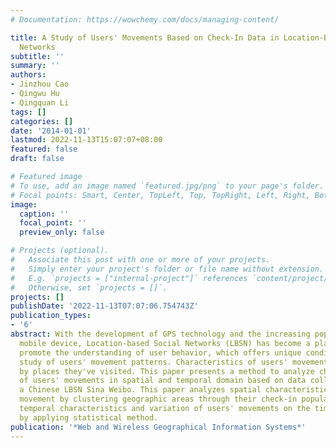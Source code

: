 ```yaml
---
# Documentation: https://wowchemy.com/docs/managing-content/

title: A Study of Users' Movements Based on Check-In Data in Location-Based Social
  Networks
subtitle: ''
summary: ''
authors:
- Jinzhou Cao
- Qingwu Hu
- Qingquan Li
tags: []
categories: []
date: '2014-01-01'
lastmod: 2022-11-13T15:07:07+08:00
featured: false
draft: false

# Featured image
# To use, add an image named `featured.jpg/png` to your page's folder.
# Focal points: Smart, Center, TopLeft, Top, TopRight, Left, Right, BottomLeft, Bottom, BottomRight.
image:
  caption: ''
  focal_point: ''
  preview_only: false

# Projects (optional).
#   Associate this post with one or more of your projects.
#   Simply enter your project's folder or file name without extension.
#   E.g. `projects = ["internal-project"]` references `content/project/deep-learning/index.md`.
#   Otherwise, set `projects = []`.
projects: []
publishDate: '2022-11-13T07:07:06.754743Z'
publication_types:
- '6'
abstract: With the development of GPS technology and the increasing popularity of
  mobile device, Location-based Social Networks (LBSN) has become a platform that
  promote the understanding of user behavior, which offers unique conditions for the
  study of users' movement patterns. Characteristics of users' movements can be expressed
  by places they've visited. This paper presents a method to analyze characteristics
  of users' movements in spatial and temporal domain based on data collected from
  a Chinese LBSN Sina Weibo. This paper analyzes spatial characteristics of users'
  movement by clustering geographic areas through their check-in popularity. Meanwhile,
  temporal characteristics and variation of users' movements on the timeline is analyzed
  by applying statistical method.
publication: '*Web and Wireless Geographical Information Systems*'
---
```

